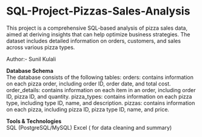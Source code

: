 # SQL-Project-Pizzas-Sales-Analysis
This project is a comprehensive SQL-based analysis of pizza sales data, aimed at deriving insights that can help optimize business strategies. The dataset includes detailed information on orders, customers, and sales across various pizza types.

Author:- Sunil Kulali

**Database Schema**<br>
The database consists of the following tables:
orders: contains information on each pizza order, including order ID, order date, and total cost.
order_details: contains information on each item in an order, including order ID, pizza ID, and quantity.
pizza_types: contains information on each pizza type, including type ID, name, and description.
pizzas: contains information on each pizza, including pizza ID, pizza type ID, name, and price.

**Tools & Technologies**<br>
SQL (PostgreSQL/MySQL)
Excel ( for data cleaning and summary)

